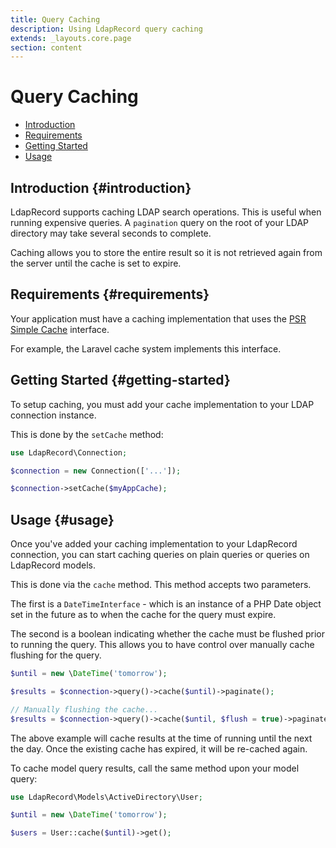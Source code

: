 ```yaml
---
title: Query Caching
description: Using LdapRecord query caching
extends: _layouts.core.page
section: content
---
```


# Query Caching

- [Introduction](#introduction)
- [Requirements](#requirements)
- [Getting Started](#getting-started)
- [Usage](#usage)

## Introduction {#introduction}

LdapRecord supports caching LDAP search operations. This is useful when running
expensive queries. A `pagination` query on the root of your LDAP directory
may take several seconds to complete.

Caching allows you to store the entire result so it is not retrieved again
from the server until the cache is set to expire.

## Requirements {#requirements}

Your application must have a caching implementation that uses the 
[PSR Simple Cache](https://github.com/php-fig/simple-cache) interface.

For example, the Laravel cache system implements this interface.

## Getting Started {#getting-started}

To setup caching, you must add your cache implementation to your LDAP connection instance.

This is done by the `setCache` method:

```php
use LdapRecord\Connection;

$connection = new Connection(['...']);

$connection->setCache($myAppCache);
```

## Usage {#usage}

Once you've added your caching implementation to your LdapRecord connection, you
can start caching queries on plain queries or queries on LdapRecord models.

This is done via the `cache` method. This method accepts two parameters.

The first is a `DateTimeInterface` - which is an instance of a PHP Date
object set in the future as to when the cache for the query must expire.

The second is a boolean indicating whether the cache must be flushed
prior to running the query. This allows you to have control over
manually cache flushing for the query.

```php
$until = new \DateTime('tomorrow');

$results = $connection->query()->cache($until)->paginate();

// Manually flushing the cache...
$results = $connection->query()->cache($until, $flush = true)->paginate();
```

The above example will cache results at the time of running until the next the day.
Once the existing cache has expired, it will be re-cached again.

To cache model query results, call the same method upon your model query:

```php
use LdapRecord\Models\ActiveDirectory\User;

$until = new \DateTime('tomorrow');

$users = User::cache($until)->get();
```
